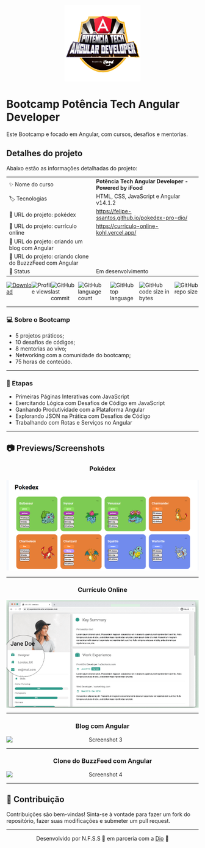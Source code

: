 <p align="center">
  <img width="200" height="200" alt="Logo Bootcamp Angular" src="./img/bootcamp-angular.png">
</p>

# Bootcamp Potência Tech Angular Developer

Este Bootcamp e focado em Angular, com cursos, desafios e mentorias.

## Detalhes do projeto

Abaixo estão as informações detalhadas do projeto:

|                 |                                                         |
| --------------- | ------------------------------------------------------- |
| :sparkles: Nome do curso | <b>Potência Tech Angular Developer - Powered by iFood</b>                        |
| :label: Tecnologias | HTML, CSS, JavaScript e Angular v14.1.2                                  |
| :rocket: URL do projeto: pokédex | https://felipe-ssantos.github.io/pokedex-pro-dio/                |
| :rocket: URL do projeto: currículo online | https://curriculo-online-kohl.vercel.app/         |
| :rocket: URL do projeto: criando um blog com Angular |           |
| :rocket: URL do projeto: criando clone do BuzzzFeed com Angular|           |
| 📌 Status        | Em desenvolvimento                                               |

<!-- Botões -->
<div style="display: flex; justify-content: space-between;">
  <a href="https://github.com/felipe-ssantos/bootcamp-angular-dio-by-ifood/archive/refs/heads/main.zip">
    <img src="https://img.shields.io/github/downloads/felipe-ssantos/bootcamp-angular-dio-by-ifood/total.svg" alt="Download">
  </a>
  <img src="https://gpvc.arturio.dev/felipe-ssantos" alt="Profile views">
  <img src="https://img.shields.io/github/last-commit/felipe-ssantos/bootcamp-angular-dio-by-ifood" alt="GitHub last commit">
  <img src="https://img.shields.io/github/languages/count/felipe-ssantos/bootcamp-angular-dio-by-ifood" alt="GitHub language count">
  <img src="https://img.shields.io/github/languages/top/felipe-ssantos/bootcamp-angular-dio-by-ifood" alt="GitHub top language">
  <img src="https://img.shields.io/github/languages/code-size/felipe-ssantos/bootcamp-angular-dio-by-ifood" alt="GitHub code size in bytes">
  <img src="https://img.shields.io/github/repo-size/felipe-ssantos/bootcamp-angular-dio-by-ifood" alt="GitHub repo size">
</div>



---

### 💻 Sobre o Bootcamp

- 5 projetos práticos;
- 10 desafios de códigos;
- 8 mentorias ao vivo;
- Networking com a comunidade do bootcamp;
- 75 horas de conteúdo.

---

### 📝 Etapas

- Primeiras Páginas Interativas com JavaScript
- Exercitando Lógica com Desafios de Código em JavaScript
- Ganhando Produtividade com a Plataforma Angular
- Explorando JSON na Prática com Desafios de Código
- Trabalhando com Rotas e Serviços no Angular

---

## 📷 Previews/Screenshots 

<div align="center">
<h3>Pokédex</3>
<br><br>
<img src="./img/pokedex.png" alt="Screenshot 1" style="display: block; margin: 0 auto;">
</div>

---

<div align="center">
<h3>Currículo Online</h3>
  <img src="./img/cv.png" alt="Screenshot 2" style="display: block; margin: 0 auto;">
</div>

---

<div align="center">
  <h3>Blog com Angular</h3>
  <img src="#" alt="Screenshot 3" style="display: block; margin: 0 auto;">
</div>

---

<div align="center">
  <h3>Clone do BuzzFeed com Angular</h3>
  <img src="#" alt="Screenshot 4" style="display: block; margin: 0 auto;">
</div>

---

## 🤝 Contribuição

Contribuições são bem-vindas! Sinta-se à vontade para fazer um fork do repositório, fazer suas modificações e submeter um pull request.

---

<p align="center">Desenvolvido por N.F.S.S 💜 em parceria com a <a href="dio.me">Dio</a> 👋</p>
